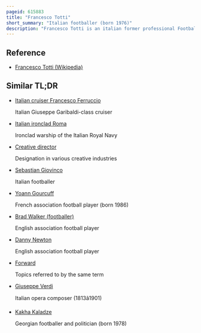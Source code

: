 ```yaml
---
pageid: 615883
title: "Francesco Totti"
short_summary: "Italian footballer (born 1976)"
description: "Francesco Totti is an italian former professional Footballer who played exclusively for Roma and the national Team of Italy. He was a creative offensive Playmaker who could play both as an attacking Midfielder and as a Forward."
---
```


## Reference

- [Francesco Totti (Wikipedia)](https://en.wikipedia.org/?curid=615883)

## Similar TL;DR

- [Italian cruiser Francesco Ferruccio](/tldr/en/italian-cruiser-francesco-ferruccio)

  Italian Giuseppe Garibaldi-class cruiser

- [Italian ironclad Roma](/tldr/en/italian-ironclad-roma)

  Ironclad warship of the Italian Royal Navy

- [Creative director](/tldr/en/creative-director)

  Designation in various creative industries

- [Sebastian Giovinco](/tldr/en/sebastian-giovinco)

  Italian footballer

- [Yoann Gourcuff](/tldr/en/yoann-gourcuff)

  French association football player (born 1986)

- [Brad Walker (footballer)](/tldr/en/brad-walker-footballer)

  English association football player

- [Danny Newton](/tldr/en/danny-newton)

  English association football player

- [Forward](/tldr/en/forward)

  Topics referred to by the same term

- [Giuseppe Verdi](/tldr/en/giuseppe-verdi)

  Italian opera composer (1813â1901)

- [Kakha Kaladze](/tldr/en/kakha-kaladze)

  Georgian footballer and politician (born 1978)
